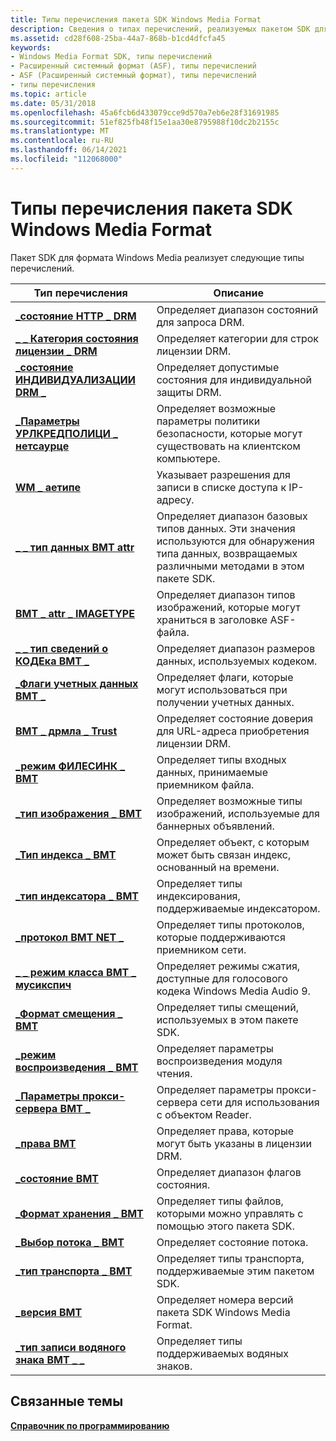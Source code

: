 ```yaml
---
title: Типы перечисления пакета SDK Windows Media Format
description: Сведения о типах перечислений, реализуемых пакетом SDK для формата Windows Media, например DRM_HTTP_STATUS и DRM_LICENSE_STATE_CATEGORY.
ms.assetid: cd28f608-25ba-44a7-868b-b1cd4dfcfa45
keywords:
- Windows Media Format SDK, типы перечислений
- Расширенный системный формат (ASF), типы перечислений
- ASF (Расширенный системный формат), типы перечислений
- типы перечисления
ms.topic: article
ms.date: 05/31/2018
ms.openlocfilehash: 45a6fcb6d433079cce9d570a7eb6e28f31691985
ms.sourcegitcommit: 51ef825fb48f15e1aa30e8795988f10dc2b2155c
ms.translationtype: MT
ms.contentlocale: ru-RU
ms.lasthandoff: 06/14/2021
ms.locfileid: "112068000"
---
```

# <a name="windows-media-format-sdk-enumeration-types"></a>Типы перечисления пакета SDK Windows Media Format

Пакет SDK для формата Windows Media реализует следующие типы перечислений.



| Тип перечисления                                                               | Описание                                                                                                                      |
|--------------------------------------------------------------------------------|----------------------------------------------------------------------------------------------------------------------------------|
| [**\_состояние HTTP \_ DRM**](drm-http-status.md)                                   | Определяет диапазон состояний для запроса DRM.                                                                                     |
| [**\_ \_ Категория состояния лицензии \_ DRM**](drm-license-state-category.md)            | Определяет категории для строк лицензии DRM.                                                                                  |
| [**\_состояние ИНДИВИДУАЛИЗАЦИИ DRM \_**](drm-individualization-status.md)         | Определяет допустимые состояния для индивидуальной защиты DRM.                                                                              |
| [**\_Параметры УРЛКРЕДПОЛИЦИ \_ нетсаурце**](/previous-versions/windows/desktop/api/wmsinternaladminnetsource/ne-wmsinternaladminnetsource-netsource_urlcredpolicy_settings) | Определяет возможные параметры политики безопасности, которые могут существовать на клиентском компьютере.                                                   |
| [**WM \_ аетипе**](/previous-versions/windows/desktop/api/Wmsdkidl/ne-wmsdkidl-wm_aetype)                                                | Указывает разрешения для записи в списке доступа к IP-адресу.                                                             |
| [**\_ \_ тип данных ВМТ attr**](/previous-versions/windows/desktop/api/Wmsdkidl/ne-wmsdkidl-wmt_attr_datatype)                               | Определяет диапазон базовых типов данных. Эти значения используются для обнаружения типа данных, возвращаемых различными методами в этом пакете SDK. |
| [**ВМТ \_ attr \_ IMAGETYPE**](/previous-versions/windows/desktop/api/Wmsdkidl/ne-wmsdkidl-wmt_attr_imagetype)                             | Определяет диапазон типов изображений, которые могут храниться в заголовке ASF-файла.                                                         |
| [**\_ \_ тип сведений о КОДЕка ВМТ \_**](/previous-versions/windows/desktop/api/Wmsdkidl/ne-wmsdkidl-wmt_codec_info_type)                          | Определяет диапазон размеров данных, используемых кодеком.                                                                                   |
| [**\_Флаги учетных данных ВМТ \_**](/previous-versions/windows/desktop/api/Wmsdkidl/ne-wmsdkidl-wmt_credential_flags)                         | Определяет флаги, которые могут использоваться при получении учетных данных.                                                                   |
| [**ВМТ \_ дрмла \_ Trust**](/previous-versions/windows/desktop/api/wmsdkidl/ne-wmsdkidl-wmt_drmla_trust)                                   | Определяет состояние доверия для URL-адреса приобретения лицензии DRM.                                                                        |
| [**\_режим ФИЛЕСИНК \_ ВМТ**](/previous-versions/windows/desktop/api/wmsdkidl/ne-wmsdkidl-wmt_filesink_mode)                               | Определяет типы входных данных, принимаемые приемником файла.                                                                            |
| [**\_тип изображения \_ ВМТ**](/previous-versions/windows/desktop/api/Wmsdkidl/ne-wmsdkidl-wmt_image_type)                                     | Определяет возможные типы изображений, используемые для баннерных объявлений.                                                                            |
| [**\_Тип индекса \_ ВМТ**](/previous-versions/windows/desktop/api/wmsdkidl/ne-wmsdkidl-wmt_index_type)                                     | Определяет объект, с которым может быть связан индекс, основанный на времени.                                                              |
| [**\_тип индексатора \_ ВМТ**](/previous-versions/windows/desktop/api/wmsdkidl/ne-wmsdkidl-wmt_indexer_type)                                 | Определяет типы индексирования, поддерживаемые индексатором.                                                                          |
| [**\_протокол ВМТ NET \_**](/previous-versions/windows/desktop/api/Wmsdkidl/ne-wmsdkidl-wmt_net_protocol)                                 | Определяет типы протоколов, которые поддерживаются приемником сети.                                                                   |
| [**\_ \_ режим класса ВМТ \_ мусикспич**](/previous-versions/windows/desktop/api/wmsdkidl/ne-wmsdkidl-wmt_musicspeech_class_mode)            | Определяет режимы сжатия, доступные для голосового кодека Windows Media Audio 9.                                                |
| [**\_Формат смещения \_ ВМТ**](/previous-versions/windows/desktop/api/wmsdkidl/ne-wmsdkidl-wmt_offset_format)                               | Определяет типы смещений, используемых в этом пакете SDK.                                                                                   |
| [**\_режим воспроизведения \_ ВМТ**](/previous-versions/windows/desktop/api/Wmsdkidl/ne-wmsdkidl-wmt_play_mode)                                       | Определяет параметры воспроизведения модуля чтения.                                                                                      |
| [**\_Параметры прокси-сервера ВМТ \_**](/previous-versions/windows/desktop/api/Wmsdkidl/ne-wmsdkidl-wmt_proxy_settings)                             | Определяет параметры прокси-сервера сети для использования с объектом Reader.                                                                 |
| [**\_права ВМТ**](/previous-versions/windows/desktop/api/Wmsdkidl/ne-wmsdkidl-wmt_rights)                                              | Определяет права, которые могут быть указаны в лицензии DRM.                                                                       |
| [**\_состояние ВМТ**](/previous-versions/windows/desktop/api/Wmsdkidl/ne-wmsdkidl-wmt_status)                                              | Определяет диапазон флагов состояния.                                                                                                 |
| [**\_Формат хранения \_ ВМТ**](/previous-versions/windows/desktop/api/wmsdkidl/ne-wmsdkidl-wmt_storage_format)                             | Определяет типы файлов, которыми можно управлять с помощью этого пакета SDK.                                                                    |
| [**\_Выбор потока \_ ВМТ**](/previous-versions/windows/desktop/api/Wmsdkidl/ne-wmsdkidl-wmt_stream_selection)                         | Определяет состояние потока.                                                                                                  |
| [**\_тип транспорта \_ ВМТ**](/previous-versions/windows/desktop/api/wmsdkidl/ne-wmsdkidl-wmt_transport_type)                             | Определяет типы транспорта, поддерживаемые этим пакетом SDK.                                                                               |
| [**\_версия ВМТ**](/previous-versions/windows/desktop/api/Wmsdkidl/ne-wmsdkidl-wmt_version)                                            | Определяет номера версий пакета SDK Windows Media Format.                                                                     |
| [**\_тип записи водяного знака ВМТ \_ \_**](/previous-versions/windows/desktop/api/wmsdkidl/ne-wmsdkidl-wmt_watermark_entry_type)                | Определяет типы поддерживаемых водяных знаков.                                                                                       |



 

## <a name="related-topics"></a>Связанные темы

<dl> <dt>

[**Справочник по программированию**](programming-reference.md)
</dt> </dl>

 

 




